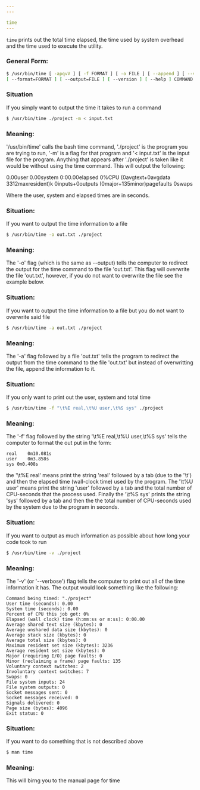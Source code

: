 ```yaml
---
---

time
---
```

`time` prints out the total time elapsed, the time used by system overhead and the time used to execute the utility.
	
### General Form:

~~~ bash
$ /usr/bin/time [ -apqvV ] [ -f FORMAT ] [ -o FILE ] [ --append ] [ --verbose ] [ --quiet ] [ --portability ]
[ --format=FORMAT ] [ --output=FILE ] [ --version ] [ --help ] COMMAND [ ARGS ] 
~~~

<!--more-->

### Situation

If you simply want to output the time it takes to run a command
	
~~~ bash
$ /usr/bin/time ./project -m < input.txt
~~~

### Meaning:
'/usr/bin/time' calls the bash time command, './project' is the program you are trying to run,
'-m' is a flag for that program and '< input.txt' is the input file for the program.
Anything that appears after './project' is taken like it would be without using the time command.
This will output the following:

0.00user 0.00system 0:00.00elapsed 0%CPU (0avgtext+0avgdata 3312maxresident)k
0inputs+0outputs (0major+135minor)pagefaults 0swaps

Where the user, system and elapsed times are in seconds.

### Situation:
	
If you want to output the time information to a file

~~~ bash
$ /usr/bin/time -o out.txt ./project
~~~

### Meaning:
The '-o' flag (which is the same as --output) tells the computer to redirect the output for the
time command to the file 'out.txt'. This flag will overwrite the file 'out.txt', however, if you
do not want to overwrite the file see the example below.

### Situation:
If you want to output the time information to a file but you do not want to overwrite said file

~~~ bash
$ /usr/bin/time -a out.txt ./project
~~~
	
### Meaning:
The '-a' flag followed by a file 'out.txt' tells the program to redirect the output from the time
command to the file 'out.txt' but instead of overwritting the file, append the information to it.

### Situation:
If you only want to print out the user, system and total time

~~~ bash
$ /usr/bin/time -f "\t%E real,\t%U user,\t%S sys" ./project
~~~

### Meaning:
The '-f' flag followed by the string '\t%E real,\t%U user,\t%S sys' tells the computer to format
the out put in the form:
 
	real	0m10.081s
	user	0m3.858s
	sys	0m0.408s

the '\t%E real' means print the string 'real' followed by a tab (due to the '\t') and then the elapsed time (wall-clock time)
used by the program. The '\t%U user' means print the string 'user' followed by a tab and the total number of CPU-seconds that
the process used. Finally the '\t%S sys' prints the string 'sys' followed by a tab and then the the total number of CPU-seconds
used by the system due to the program in seconds.

### Situation:
If you want to output as much information as possible about how long your code took to run

~~~bash
$ /usr/bin/time -v ./project
~~~
	
### Meaning:
The '-v' (or '--verbose') flag tells the computer to print out all of the time information it has. The output would look
something like the following:

	Command being timed: "./project"
	User time (seconds): 0.00
	System time (seconds): 0.00
	Percent of CPU this job got: 0%
	Elapsed (wall clock) time (h:mm:ss or m:ss): 0:00.00
	Average shared text size (kbytes): 0
	Average unshared data size (kbytes): 0
	Average stack size (kbytes): 0
	Average total size (kbytes): 0
	Maximum resident set size (kbytes): 3236
	Average resident set size (kbytes): 0
	Major (requiring I/O) page faults: 0
	Minor (reclaiming a frame) page faults: 135
	Voluntary context switches: 2
	Involuntary context switches: 7
	Swaps: 0
	File system inputs: 24
	File system outputs: 0
	Socket messages sent: 0
	Socket messages received: 0
	Signals delivered: 0
	Page size (bytes): 4096
	Exit status: 0
 		
### Situation:
If you want to do something that is not described above

~~~ bash
$ man time
~~~
	
### Meaning:
This will birng you to the manual page for time
